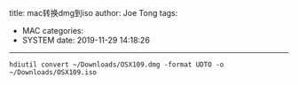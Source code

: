 title: mac转换dmg到iso
author: Joe Tong
tags:
  - MAC
categories:  
  - SYSTEM
date: 2019-11-29 14:18:26 
---

`hdiutil convert ~/Downloads/OSX109.dmg -format UDTO -o ~/Downloads/OSX109.iso`

